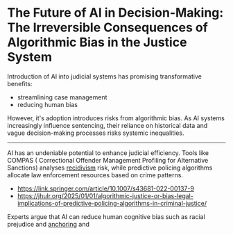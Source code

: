 # The Future of AI in Decision-Making: The Irreversible Consequences of Algorithmic Bias in the Justice System

Introduction of AI into judicial systems has promising transformative benefits:
- streamlining case management
- reducing human bias

However, it's adoption introduces risks from algorithmic bias.
As AI systems increasingly influence sentencing, their reliance on historical data and vague decision-making processes risks systemic inequalities.

---
AI has an undeniable potential to enhance judicial efficiency.
Tools like COMPAS ( Correctional Offender Management Profiling for Alternative Sanctions) analyses [recidivism](https://www.merriam-webster.com/dictionary/recidivism) risk, while predictive policing algorithms allocate law enforcement resources based on crime patterns.
- https://link.springer.com/article/10.1007/s43681-022-00137-9
- https://jhulr.org/2025/01/01/algorithmic-justice-or-bias-legal-implications-of-predictive-policing-algorithms-in-criminal-justice/

Experts argue that AI can reduce human cognitive bias such as racial prejudice and [anchoring](https://en.wikipedia.org/wiki/Anchoring_effect) and 
